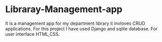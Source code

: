 # Libraray-Management-app

It is a management app for my department library it invloves CRUD applications. For this project I have used Django and sqlite database.
For user interface HTML,CSS.
